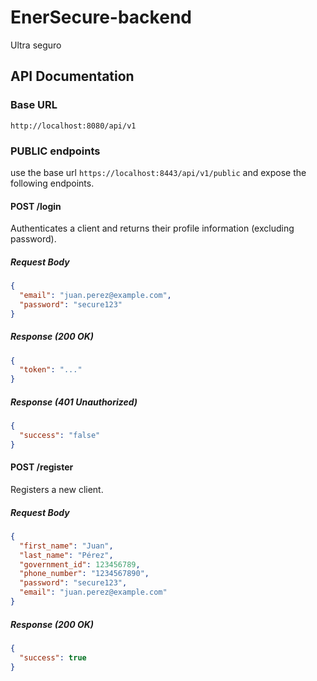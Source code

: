 # EnerSecure-backend
Ultra seguro

## API Documentation

### Base URL

```
http://localhost:8080/api/v1
```
### PUBLIC endpoints

use the base url `https://localhost:8443/api/v1/public` and expose the following endpoints.

#### POST /login

Authenticates a client and returns their profile information (excluding password).

##### Request Body

```json
{
  "email": "juan.perez@example.com",
  "password": "secure123"
}
```

##### Response (200 OK)

```json
{
  "token": "..."
}
```

##### Response (401 Unauthorized)

```json
{
  "success": "false"
}
```

#### POST /register

Registers a new client.

##### Request Body

```json
{
  "first_name": "Juan",
  "last_name": "Pérez",
  "government_id": 123456789,
  "phone_number": "1234567890",
  "password": "secure123",
  "email": "juan.perez@example.com"
}
```

##### Response (200 OK)

```json
{
  "success": true
}
```
